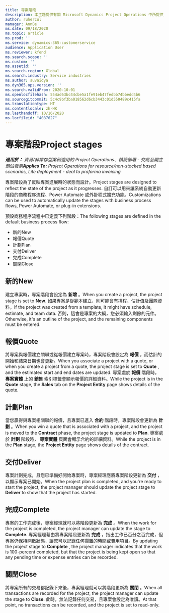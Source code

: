 ```yaml
---
title: 專案階段
description: 本主題提供有關 Microsoft Dynamics Project Operations 中所提供之專案階段的資訊。
author: ruhercul
manager: AnnBe
ms.date: 09/18/2020
ms.topic: article
ms.prod: ''
ms.service: dynamics-365-customerservice
audience: Application User
ms.reviewer: kfend
ms.search.scope: ''
ms.custom: ''
ms.assetid: ''
ms.search.region: Global
ms.search.industry: Service industries
ms.author: suvaidya
ms.dyn365.ops.version: ''
ms.search.validFrom: 2020-10-01
ms.openlocfilehash: 554ad63bc44cbe5a1fe91eb47fedbb74bbedd4b6
ms.sourcegitcommit: 5c4c9bf3ba018562d6cb3443c01d550489c415fa
ms.translationtype: HT
ms.contentlocale: zh-HK
ms.lasthandoff: 10/16/2020
ms.locfileid: "4087627"
---
```

# <a name="project-stages"></a><span data-ttu-id="5b354-103">專案階段</span><span class="sxs-lookup"><span data-stu-id="5b354-103">Project stages</span></span>

<span data-ttu-id="5b354-104">_**適用於：** 資源/非庫存型案例適用的 Project Operations、精簡部署 - 交易至開立預估發票_</span><span class="sxs-lookup"><span data-stu-id="5b354-104">_**Applies To:** Project Operations for resource/non-stocked based scenarios, Lite deployment - deal to proforma invoicing_</span></span>

<span data-ttu-id="5b354-105">專案階段為了反映專案進展時的狀態而設計。</span><span class="sxs-lookup"><span data-stu-id="5b354-105">Project stages are designed to reflect the state of the project as it progresses.</span></span> <span data-ttu-id="5b354-106">自訂可以用來讓系統自動更新階段的商務程序流程、Power Automate 或外掛程式擴充功能。</span><span class="sxs-lookup"><span data-stu-id="5b354-106">Customizations can be used to automatically update the stages with business process flows, Power Automate, or plug-in extensions.</span></span>

<span data-ttu-id="5b354-107">預設商務程序流程中已定義下列階段：</span><span class="sxs-lookup"><span data-stu-id="5b354-107">The following stages are defined in the default business process flow:</span></span>

- <span data-ttu-id="5b354-108">新的 ​​</span><span class="sxs-lookup"><span data-stu-id="5b354-108">New</span></span>
- <span data-ttu-id="5b354-109">報價</span><span class="sxs-lookup"><span data-stu-id="5b354-109">Quote</span></span>
- <span data-ttu-id="5b354-110">計劃</span><span class="sxs-lookup"><span data-stu-id="5b354-110">Plan</span></span>
- <span data-ttu-id="5b354-111">交付</span><span class="sxs-lookup"><span data-stu-id="5b354-111">Deliver</span></span>
- <span data-ttu-id="5b354-112">完成</span><span class="sxs-lookup"><span data-stu-id="5b354-112">Complete</span></span>
- <span data-ttu-id="5b354-113">關閉​​</span><span class="sxs-lookup"><span data-stu-id="5b354-113">Close</span></span> 

## <a name="new"></a><span data-ttu-id="5b354-114">新的 ​​</span><span class="sxs-lookup"><span data-stu-id="5b354-114">New</span></span>

<span data-ttu-id="5b354-115">建立專案時，專案階段會設定為 **新增** 。</span><span class="sxs-lookup"><span data-stu-id="5b354-115">When you create a project, the project stage is set to **New**.</span></span> <span data-ttu-id="5b354-116">如果專案是從範本建立，則可能會有排程、估計值及團隊資料。</span><span class="sxs-lookup"><span data-stu-id="5b354-116">If the project was created from a template, it might have schedule, estimate, and team data.</span></span> <span data-ttu-id="5b354-117">否則，這會是專案的大綱，您必須輸入剩餘的元件。</span><span class="sxs-lookup"><span data-stu-id="5b354-117">Otherwise, it's an outline of the project, and the remaining components must be entered.</span></span>

## <a name="quote"></a><span data-ttu-id="5b354-118">報價</span><span class="sxs-lookup"><span data-stu-id="5b354-118">Quote</span></span>

<span data-ttu-id="5b354-119">將專案與報價建立關聯或從報價建立專案時，專案階段會設定為 **報價** ，而估計的開始和結束日期也會更新。</span><span class="sxs-lookup"><span data-stu-id="5b354-119">When you associate a project with a quote, or when you create a project from a quote, the project stage is set to **Quote** , and the estimated start and end dates are updated.</span></span> <span data-ttu-id="5b354-120">專案處於 **報價** 階段時， **專案實體** 上的 **銷售** 索引標籤會顯示報價的詳細資料。</span><span class="sxs-lookup"><span data-stu-id="5b354-120">While the project is in the **Quote** stage, the **Sales** tab on the **Project Entity** page shows details of the quote.</span></span>

## <a name="plan"></a><span data-ttu-id="5b354-121">計劃</span><span class="sxs-lookup"><span data-stu-id="5b354-121">Plan</span></span>

<span data-ttu-id="5b354-122">當您贏得與專案相關聯的報價，且專案已進入 **合約** 階段時，專案階段會更新為 **計劃** 。</span><span class="sxs-lookup"><span data-stu-id="5b354-122">When you win a quote that is associated with a project, and the project is moved to the **Contract** phase, the project stage is updated to **Plan**.</span></span> <span data-ttu-id="5b354-123">專案處於 **計劃** 階段時， **專案實體** 頁面會顯示合約的詳細資料。</span><span class="sxs-lookup"><span data-stu-id="5b354-123">While the project is in the **Plan** stage, the **Project Entity** page shows details of the contract.</span></span>

## <a name="deliver"></a><span data-ttu-id="5b354-124">交付</span><span class="sxs-lookup"><span data-stu-id="5b354-124">Deliver</span></span>

<span data-ttu-id="5b354-125">專案計劃完成，且您已準備好開始專案時，專案經理應將專案階段更新為 **交付** ，以顯示專案已開始。</span><span class="sxs-lookup"><span data-stu-id="5b354-125">When the project plan is completed, and you're ready to start the project, the project manager should update the project stage to **Deliver** to show that the project has started.</span></span>

## <a name="complete"></a><span data-ttu-id="5b354-126">完成</span><span class="sxs-lookup"><span data-stu-id="5b354-126">Complete</span></span> 

<span data-ttu-id="5b354-127">專案的工作完成後，專案經理就可以將階段更新為 **完成** 。</span><span class="sxs-lookup"><span data-stu-id="5b354-127">When the work for the project is completed, the project manager can update the stage to **Complete**.</span></span> <span data-ttu-id="5b354-128">專案經理藉由將專案階段更新為 **完成** ，指出工作已百分之百完成，但專案仍保持開啟狀態，讓您可以記錄任何擱置的時間或費用項目。</span><span class="sxs-lookup"><span data-stu-id="5b354-128">By updating the project stage to **Complete** , the project manager indicates that the work is 100-percent completed, but that the project is being kept open so that any pending time or expense entries can be recorded.</span></span>

## <a name="close"></a><span data-ttu-id="5b354-129">關閉</span><span class="sxs-lookup"><span data-stu-id="5b354-129">Close</span></span>

<span data-ttu-id="5b354-130">將專案所有的交易都記錄下來後，專案經理就可以將階段更新為 **關閉** 。</span><span class="sxs-lookup"><span data-stu-id="5b354-130">When all transactions are recorded for the project, the project manager can update the stage to **Close**.</span></span> <span data-ttu-id="5b354-131">此時，無法記錄任何交易，且專案會設定為唯讀。</span><span class="sxs-lookup"><span data-stu-id="5b354-131">At that point, no transactions can be recorded, and the project is set to read-only.</span></span>


